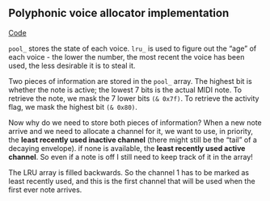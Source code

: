 ## Polyphonic voice allocator implementation

[Code](https://github.com/pichenettes/stmlib/blob/0a641fb2fd1572b9d8c849a50b7d9bb70aeba3aa/algorithms/voice_allocator.h#L47)

`pool_` stores the state of each voice. `lru_` is used to figure out the “age” of each voice - the lower the number, the most recent the voice has been used, the less desirable it is to steal it.

Two pieces of information are stored in the `pool_` array. The highest bit is whether the note is active; the lowest 7 bits is the actual MIDI note. To retrieve the note, we mask the 7 lower bits `(& 0x7f)`. To retrieve the activity flag, we mask the highest bit `(& 0x80)`. 

Now why do we need to store both pieces of information? When a new note arrive and we need to allocate a channel for it, we want to use, in priority, the **least recently used inactive channel** (there might still be the “tail” of a decaying envelope). if none is available, the **least recently used active channel**. So even if a note is off I still need to keep track of it in the array!

The LRU array is filled backwards. So the channel 1 has to be marked as least recently used, and this is the first channel that will be used when the first ever note arrives.